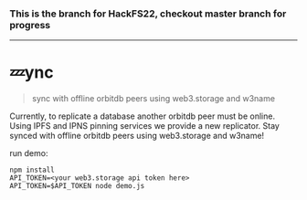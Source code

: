 ### This is the branch for HackFS22, checkout master branch for progress
---
# 💤ync 
> sync with offline orbitdb peers using web3.storage and w3name

Currently, to replicate a database another orbitdb peer must be online. Using IPFS and IPNS pinning services we provide a new replicator. Stay synced with offline orbitdb peers using web3.storage and w3name!

run demo:
```
npm install
API_TOKEN=<your web3.storage api token here>
API_TOKEN=$API_TOKEN node demo.js
```
